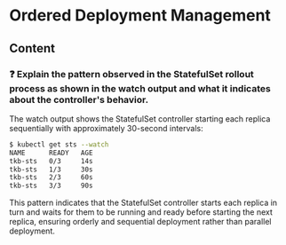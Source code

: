 # Ordered Deployment Management

## Content

### ❓ Explain the pattern observed in the StatefulSet rollout process as shown in the watch output and what it indicates about the controller's behavior.
The watch output shows the StatefulSet controller starting each replica sequentially with approximately 30-second intervals:

```bash
$ kubectl get sts --watch
NAME      READY   AGE
tkb-sts   0/3     14s
tkb-sts   1/3     30s
tkb-sts   2/3     60s
tkb-sts   3/3     90s
```

This pattern indicates that the StatefulSet controller starts each replica in turn and waits for them to be running and ready before starting the next replica, ensuring orderly and sequential deployment rather than parallel deployment.

